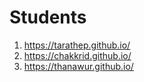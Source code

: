 # Students

1. https://tarathep.github.io/
2. https://chakkrid.github.io/
3. https://thanawur.github.io/
